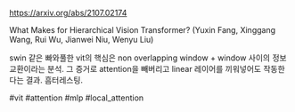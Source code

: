 https://arxiv.org/abs/2107.02174

What Makes for Hierarchical Vision Transformer? (Yuxin Fang, Xinggang Wang, Rui Wu, Jianwei Niu, Wenyu Liu)

swin 같은 빠와풀한 vit의 핵심은 non overlapping window + window 사이의 정보 교환이라는 분석. 그 증거로 attention을 빼버리고 linear 레이어를 끼워넣어도 작동한다는 결과. 흠터레스팅.

#vit #attention #mlp #local_attention